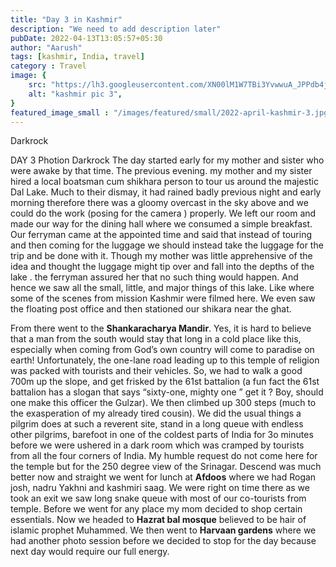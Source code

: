 ```yaml
---
title: "Day 3 in Kashmir"
description: "We need to add description later"
pubDate: 2022-04-13T13:05:57+05:30
author: "Aarush"
tags: [kashmir, India, travel]
category : Travel
image: {
    src: "https://lh3.googleusercontent.com/XN00lM1W7TBi3YvwwuA_JPPdb4jzaIb4Mek7T3HIkY1utEn5C7q5OytANtmm1i-qNvyY2JWMROpVSYxi8l-6r934AN2DtDem7Lhzu0dJVdvNltDh242alArngdvi7MxjqwCYyiS6psU",
    alt: "kashmir pic 3",
}
featured_image_small : "/images/featured/small/2022-april-kashmir-3.jpg"
---
```

Darkrock

 DAY 3
Photion Darkrock
The day started early for my mother and sister who were awake by that time. The previous evening. my mother and my sister hired a local boatsman cum shikhara person to tour us around the majestic Dal Lake. Much to their dismay, it had rained badly previous night and early morning therefore there was a gloomy overcast in the sky above and we could do the work (posing for the camera ) properly. We left our room and made our way for the dining hall where we consumed a simple breakfast. Our ferryman came at the appointed time and said that instead of touring and then coming for the luggage we should instead take the luggage for the trip and be done with it. Though my mother was little apprehensive of the idea and thought the luggage might tip over and fall into the depths of the lake . the ferryman assured her that no such thing would happen. And hence we saw all the small, little, and major things of this lake. Like where some of the scenes from mission Kashmir were filmed here. We even saw the floating post office and then stationed our shikara near the ghat.      

From there went to the **Shankaracharya Mandir**. Yes, it is hard to believe that a man from the south would stay that long in a cold place like this, especially when coming from God’s own country will come to paradise on earth! Unfortunately, the one-lane road leading up to this temple of religion was packed with tourists and their vehicles. So, we had to walk a good 700m up the slope, and get frisked by the 61st battalion (a fun fact the 61st battalion has a slogan that says “sixty-one, mighty one ”  get it ? Boy, should one make this officer the Gulzar). We then climbed up 300 steps (much to the exasperation of my already tired cousin). We did the usual things a pilgrim does at such a reverent site, stand in a long queue with endless other pilgrims, barefoot in one of the coldest parts of India for 3o minutes before we were ushered in a dark room which was cramped by tourists from all the four corners of India. My humble request do not come here for the temple but for the 250 degree view of the Srinagar. Descend was much better now and straight we went for lunch at **Afdoos** where we had Rogan josh, nadru Yakhni and kashmiri saag. We were right on time there as we took an exit we saw long snake queue with most of our co-tourists from temple. Before we went for any place my mom decided to shop certain essentials. Now we headed to **Hazrat bal mosque** believed to be hair of islamic prophet Muhammed. We then went to **Harvaan gardens** where we had another photo session before we decided to stop for the day because next day would require our full energy.



